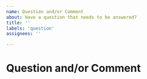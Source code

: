 ```yaml
---
name: Question and/or Comment
about: Have a question that needs to be answered?
title: ''
labels: 'question'
assignees: ''

---
```

<!--- Most questions and comments are more appropriately asked in our forums or discord server -->
<!--- Visit our forums at https://forums.stride3d.net/ -->
<!--- Visit our discord server at https://discord.gg/f6aerfE --->
# Question and/or Comment

